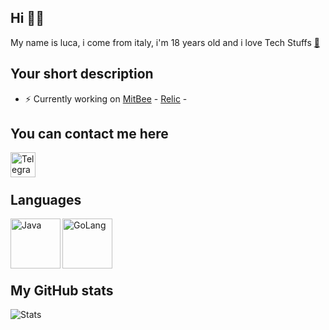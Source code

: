 
## Hi <a href="https://i.imgur.com/342nXXc.gif" style="text-decoration:none;" target="_blank" rel="noreferrer noopener">👋🏼</a>

My name is luca, i come from italy, i'm 18 years old and i love Tech Stuffs <a href="https://media.tenor.com/images/07b916b3ee7bdc9a7acbbc95f9c007fd/tenor.gif" target="_blank" rel="noreferrer noopener">🤖</a>


## Your short description
- ⚡️ Currently working on [MitBee](https://github.com/mitbee/) - [Relic](https://github.com/orgs/relic-project/) - 


## You can contact me here
<a href="https://t.me/iim_rudy">
  <img align="left" alt="Telegram" width="40px" src="https://cdn.jsdelivr.net/npm/simple-icons@v3/icons/telegram.svg"/>
</a>
<br>
<br>


## Languages

<img align="left" alt="Java" width="80px" src="https://raw.githubusercontent.com/yurijserrano/Github-Profile-Readme-Logos/master/programming%20languages/java.svg" />
<img align="left" alt="GoLang" width="80px" src="https://raw.githubusercontent.com/yurijserrano/Github-Profile-Readme-Logos/master/programming%20languages/go.svg" />

<br>

#

<br>

## My GitHub stats

![Stats](https://github-readme-stats.vercel.app/api?username=iimrudy&show_icons=true&theme=dracula)

